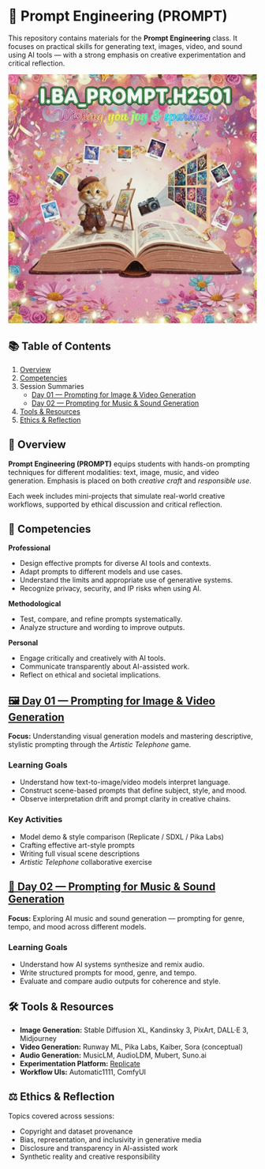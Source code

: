 # 📘 Prompt Engineering (PROMPT)

This repository contains materials for the **Prompt Engineering** class. It focuses on practical skills for generating text, images, video, and sound using AI tools — with a strong emphasis on creative experimentation and critical reflection.

![image](./assets/landing.jpg)

## 📚 Table of Contents

1. [Overview](#-overview)
2. [Competencies](#-competencies)
3. Session Summaries
   - [Day 01 — Prompting for Image & Video Generation](#️-day-01--prompting-for-image--video-generation)
   - [Day 02 — Prompting for Music & Sound Generation](#-day-02--prompting-for-music--sound-generation)
4. [Tools & Resources](#️-tools--resources)
5. [Ethics & Reflection](#️-ethics--reflection)

## 🧭 Overview

**Prompt Engineering (PROMPT)** equips students with hands-on prompting techniques for different modalities: text, image, music, and video generation. Emphasis is placed on both _creative craft_ and _responsible use_.

Each week includes mini-projects that simulate real-world creative workflows, supported by ethical discussion and critical reflection.

## 🧩 Competencies

**Professional**

- Design effective prompts for diverse AI tools and contexts.
- Adapt prompts to different models and use cases.
- Understand the limits and appropriate use of generative systems.
- Recognize privacy, security, and IP risks when using AI.

**Methodological**

- Test, compare, and refine prompts systematically.
- Analyze structure and wording to improve outputs.

**Personal**

- Engage critically and creatively with AI tools.
- Communicate transparently about AI-assisted work.
- Reflect on ethical and societal implications.

## [🖼️ Day 01 — Prompting for Image & Video Generation](./day01.md)

**Focus:** Understanding visual generation models and mastering descriptive, stylistic prompting through the _Artistic Telephone_ game.

### Learning Goals

- Understand how text-to-image/video models interpret language.
- Construct scene-based prompts that define subject, style, and mood.
- Observe interpretation drift and prompt clarity in creative chains.

### Key Activities

- Model demo & style comparison (Replicate / SDXL / Pika Labs)
- Crafting effective art-style prompts
- Writing full visual scene descriptions
- _Artistic Telephone_ collaborative exercise

## [🎵 Day 02 — Prompting for Music & Sound Generation](#)

**Focus:** Exploring AI music and sound generation — prompting for genre, tempo, and mood across different models.

### Learning Goals

- Understand how AI systems synthesize and remix audio.
- Write structured prompts for mood, genre, and tempo.
- Evaluate and compare audio outputs for coherence and style.

## 🛠️ Tools & Resources

- **Image Generation:** Stable Diffusion XL, Kandinsky 3, PixArt, DALL·E 3, Midjourney
- **Video Generation:** Runway ML, Pika Labs, Kaiber, Sora (conceptual)
- **Audio Generation:** MusicLM, AudioLDM, Mubert, Suno.ai
- **Experimentation Platform:** [Replicate](https://replicate.com)
- **Workflow UIs:** Automatic1111, ComfyUI

## ⚖️ Ethics & Reflection

Topics covered across sessions:

- Copyright and dataset provenance
- Bias, representation, and inclusivity in generative media
- Disclosure and transparency in AI-assisted work
- Synthetic reality and creative responsibility
